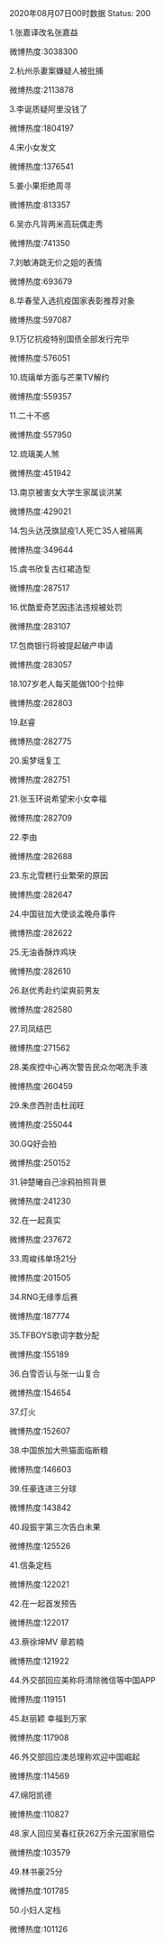 2020年08月07日00时数据
Status: 200

1.张嘉译改名张嘉益

微博热度:3038300

2.杭州杀妻案嫌疑人被批捕

微博热度:2113878

3.李诞质疑阿里没钱了

微博热度:1804197

4.宋小女发文

微博热度:1376541

5.姜小果拒绝周寻

微博热度:813357

6.吴亦凡背两米高玩偶走秀

微博热度:741350

7.刘敏涛跳无价之姐的表情

微博热度:693679

8.华春莹入选抗疫国家表彰推荐对象

微博热度:597087

9.1万亿抗疫特别国债全部发行完毕

微博热度:576051

10.琉璃单方面与芒果TV解约

微博热度:559357

11.二十不惑

微博热度:557950

12.琉璃美人煞

微博热度:451942

13.南京被害女大学生家属谈洪某

微博热度:429021

14.包头达茂旗鼠疫1人死亡35人被隔离

微博热度:349644

15.虞书欣复古红裙造型

微博热度:287517

16.优酷爱奇艺因违法违规被处罚

微博热度:283107

17.包商银行将被提起破产申请

微博热度:283057

18.107岁老人每天能做100个拉伸

微博热度:282803

19.赵睿

微博热度:282775

20.奚梦瑶复工

微博热度:282751

21.张玉环说希望宋小女幸福

微博热度:282709

22.李由

微博热度:282688

23.东北雪糕行业繁荣的原因

微博热度:282647

24.中国驻加大使谈孟晚舟事件

微博热度:282622

25.无油香酥炸鸡块

微博热度:282610

26.赵优秀赴约梁爽前男友

微博热度:282580

27.司凤结巴

微博热度:271562

28.美疾控中心再次警告民众勿喝洗手液

微博热度:260459

29.朱彦西肘击杜润旺

微博热度:255044

30.GQ好会拍

微博热度:250152

31.钟楚曦自己涂鸦拍照背景

微博热度:241230

32.在一起真实

微博热度:237672

33.周峻纬单场21分

微博热度:201505

34.RNG无缘季后赛

微博热度:187774

35.TFBOYS歌词字数分配

微博热度:155189

36.白雪否认与张一山复合

微博热度:154654

37.灯火

微博热度:152607

38.中国旅加大熊猫面临断粮

微博热度:146603

39.任豪连进三分球

微博热度:143842

40.段振宇第三次告白未果

微博热度:125526

41.信条定档

微博热度:122021

42.在一起首发预告

微博热度:122017

43.蔡徐坤MV 章若楠

微博热度:121922

44.外交部回应美称将清除微信等中国APP

微博热度:119151

45.赵丽颖 幸福到万家

微博热度:117908

46.外交部回应澳总理称欢迎中国崛起

微博热度:114569

47.绵阳凯德

微博热度:110827

48.家人回应吴春红获262万余元国家赔偿

微博热度:103579

49.林书豪25分

微博热度:101785

50.小妇人定档

微博热度:101126

